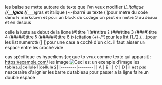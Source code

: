 les balise se mette autoure du texte que l'on veux modifier
(*/_italique
(**/__)gras
(***/___)gras et italique
(~~)barré un texte
(`)pour metre du code dans le markdown et pour un block de codage on peut en metre 3 au desus et en desous

celle la juste au debut de la ligne
(#)titre 1
(##)titre 2
(###)titre 3
(####)titre 4
(#####)titre 5
(######)titre 6
(>)citation
(+/-/*)pour les list
(1./2./....)pour les list numeroté
([ ])pour une case a coché d'un clic. il faut laisser un espace entre les croché vide

cas spécifique
les hyperliens:[ce que to veux comme texte qui apparait]: https://example.com/
les image:![Ceci est un exemple d’image](https://example.com/bild.jpg)
les tableau:|cellule 1|cellule 2|
            |--------|--------|
            |    A    |    B    |
            |    C    |    D    |
            il est pas nescesaire d'alignier les barre du tableau
pour passer a la ligne faire un double espace
